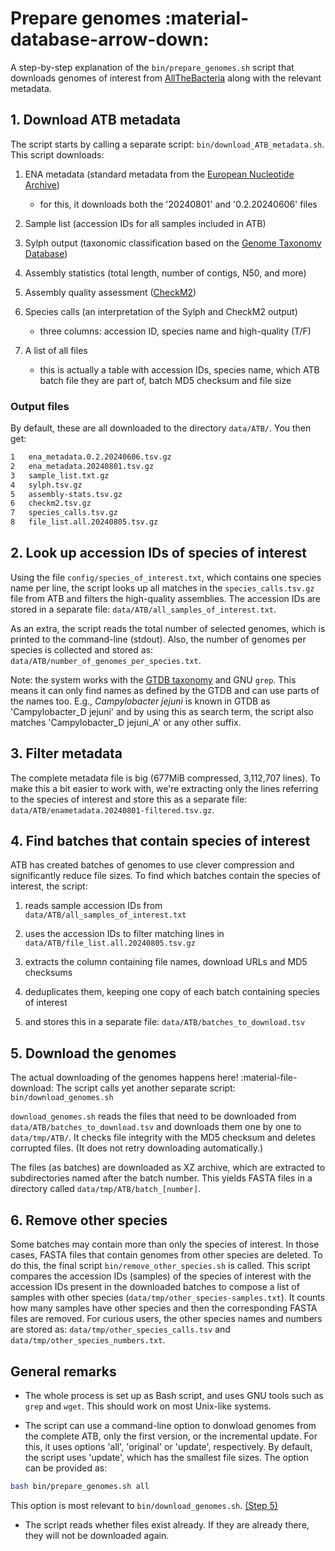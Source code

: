 # Prepare genomes :material-database-arrow-down:

A step-by-step explanation of the `bin/prepare_genomes.sh` script that
downloads genomes of interest from [AllTheBacteria](https://allthebacteria.readthedocs.io/en/latest/)
along with the relevant metadata.

## 1. Download ATB metadata

The script starts by calling a separate script: `bin/download_ATB_metadata.sh`.
This script downloads:

1. ENA metadata (standard metadata from the [European Nucleotide Archive](https://www.ebi.ac.uk/ena/browser/home))
    - for this, it downloads both the '20240801' and '0.2.20240606' files

2. Sample list (accession IDs for all samples included in ATB)

3. Sylph output (taxonomic classification based on the
[Genome Taxonomy Database](https://gtdb.ecogenomic.org/))

4. Assembly statistics (total length, number of contigs, N50, and more)

5. Assembly quality assessment ([CheckM2](https://github.com/chklovski/CheckM2))

6. Species calls (an interpretation of the Sylph and CheckM2 output)
    - three columns: accession ID, species name and high-quality (T/F)

7. A list of all files
    - this is actually a table with accession IDs, species name, which
    ATB batch file they are part of, batch MD5 checksum and file size

### Output files

By default, these are all downloaded to the directory `data/ATB/`.
You then get:

``` bash
1   ena_metadata.0.2.20240606.tsv.gz
2   ena_metadata.20240801.tsv.gz
3   sample_list.txt.gz
4   sylph.tsv.gz
5   assembly-stats.tsv.gz
6   checkm2.tsv.gz
7   species_calls.tsv.gz
8   file_list.all.20240805.tsv.gz
```

## 2. Look up accession IDs of species of interest

Using the file `config/species_of_interest.txt`, which contains one species
name per line, the script looks up all matches in the `species_calls.tsv.gz`
file from ATB and filters the high-quality assemblies.
The accession IDs are stored in a separate file:
`data/ATB/all_samples_of_interest.txt`.

As an extra, the script reads the total number of selected genomes,
which is printed to the command-line (stdout).
Also, the number of genomes per species is collected and stored as:
`data/ATB/number_of_genomes_per_species.txt`.

Note: the system works with the [GTDB taxonomy](https://gtdb.ecogenomic.org/tree?r=d__Bacteria)
and GNU `grep`. This means it can only find names as defined by the GTDB
and can use parts of the names too. E.g., _Campylobacter jejuni_ is known
in GTDB as 'Campylobacter_D jejuni' and by using this as search term,
the script also matches 'Campylobacter_D jejuni_A' or any other suffix.

## 3. Filter metadata

The complete metadata file is big (677MiB compressed, 3,112,707 lines).
To make this a bit easier to work with, we're extracting only the lines
referring to the species of interest and store this as a separate file:
`data/ATB/enametadata.20240801-filtered.tsv.gz`.

## 4. Find batches that contain species of interest

ATB has created batches of genomes to use clever compression and
significantly reduce file sizes. To find which batches contain
the species of interest, the script:

1. reads sample accession IDs from `data/ATB/all_samples_of_interest.txt`

2. uses the accession IDs to filter matching lines in `data/ATB/file_list.all.20240805.tsv.gz`

3. extracts the column containing file names, download URLs and MD5 checksums

4. deduplicates them, keeping one copy of each batch containing species of interest

5. and stores this in a separate file: `data/ATB/batches_to_download.tsv`

## 5. Download the genomes

The actual downloading of the genomes happens here! :material-file-download:
The script calls yet another separate script: `bin/download_genomes.sh`

`download_genomes.sh` reads the files that need to be downloaded
from `data/ATB/batches_to_download.tsv` and downloads them one by one
to `data/tmp/ATB/`.
It checks file integrity with the MD5 checksum and deletes corrupted
files. (It does not retry downloading automatically.)

The files (as batches) are downloaded as XZ archive, which are
extracted to subdirectories named after the batch number.
This yields FASTA files in a directory called `data/tmp/ATB/batch_[number]`.

## 6. Remove other species

Some batches may contain more than only the species of interest.
In those cases, FASTA files that contain genomes from other species are
deleted.
To do this, the final script `bin/remove_other_species.sh` is called.
This script compares the accession IDs (samples) of the species of interest
with the accession IDs present in the downloaded batches to
compose a list of samples with other species (`data/tmp/other_species-samples.txt`).
It counts how many samples have other species and then the corresponding
FASTA files are removed.
For curious users, the other species names and numbers are stored as:
`data/tmp/other_species_calls.tsv` and `data/tmp/other_species_numbers.txt`.

## General remarks

- The whole process is set up as Bash script, and uses GNU tools such
as `grep` and `wget`. This should work on most Unix-like systems.

- The script can use a command-line option to donwload genomes from the
complete ATB, only the first version, or the incremental update.
For this, it uses options 'all', 'original' or 'update', respectively.
By default, the script uses 'update', which has the smallest file sizes.
The option can be provided as:

```bash
bash bin/prepare_genomes.sh all
```

This option is most relevant to `bin/download_genomes.sh`.
[(Step 5)](#5-download-the-genomes)

- The script reads whether files exist already. If they are already there,
they will not be downloaded again.
